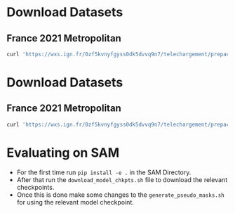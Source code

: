 # Download Datasets

## France 2021 Metropolitan
```bash
curl 'https://wxs.ign.fr/0zf5kvnyfgyss0dk5dvvq9n7/telechargement/prepackage/RPG_PACK_DIFF_FXX_2021$RPG_2-0__GPKG_LAMB93_FXX_2021-01-01/file/RPG_2-0__GPKG_LAMB93_FXX_2021-01-01.7z'   -H 'authority: wxs.ign.fr'   -H 'accept: text/html,application/xhtml+xml,application/xml;q=0.9,image/avif,image/webp,image/apng,*/*;q=0.8'   -H 'accept-language: en-US,en;q=0.7'   -H 'referer: https://geoservices.ign.fr/'   -H 'sec-ch-ua: "Not?A_Brand";v="8", "Chromium";v="108", "Brave";v="108"'   -H 'sec-ch-ua-mobile: ?0'   -H 'sec-ch-ua-platform: "macOS"'   -H 'sec-fetch-dest: document'   -H 'sec-fetch-mode: navigate'   -H 'sec-fetch-site: same-site'   -H 'sec-fetch-user: ?1'   -H 'sec-gpc: 1'   -H 'upgrade-insecure-requests: 1'   -H 'user-agent: Mozilla/5.0 (Macintosh; Intel Mac OS X 10_15_7) AppleWebKit/537.36 (KHTML, like Gecko) Chrome/108.0.0.0 Safari/537.36'   --compressed --output france_data.7z
```

# Download Datasets

## France 2021 Metropolitan
```bash
curl 'https://wxs.ign.fr/0zf5kvnyfgyss0dk5dvvq9n7/telechargement/prepackage/RPG_PACK_DIFF_FXX_2021$RPG_2-0__GPKG_LAMB93_FXX_2021-01-01/file/RPG_2-0__GPKG_LAMB93_FXX_2021-01-01.7z'   -H 'authority: wxs.ign.fr'   -H 'accept: text/html,application/xhtml+xml,application/xml;q=0.9,image/avif,image/webp,image/apng,*/*;q=0.8'   -H 'accept-language: en-US,en;q=0.7'   -H 'referer: https://geoservices.ign.fr/'   -H 'sec-ch-ua: "Not?A_Brand";v="8", "Chromium";v="108", "Brave";v="108"'   -H 'sec-ch-ua-mobile: ?0'   -H 'sec-ch-ua-platform: "macOS"'   -H 'sec-fetch-dest: document'   -H 'sec-fetch-mode: navigate'   -H 'sec-fetch-site: same-site'   -H 'sec-fetch-user: ?1'   -H 'sec-gpc: 1'   -H 'upgrade-insecure-requests: 1'   -H 'user-agent: Mozilla/5.0 (Macintosh; Intel Mac OS X 10_15_7) AppleWebKit/537.36 (KHTML, like Gecko) Chrome/108.0.0.0 Safari/537.36'   --compressed --output france_data.7z
```


# Evaluating on SAM
- For the first time run ```pip install -e .``` in the SAM Directory.
- After that run the ```download_model_chkpts.sh``` file to download the relevant checkpoints.
- Once this is done make some changes to the ```generate_pseudo_masks.sh``` for using the relevant model checkpoint.

